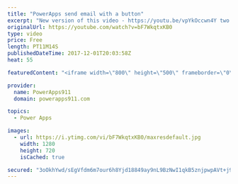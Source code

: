```yaml
---
title: "PowerApps send email with a button"
excerpt: "New version of this video - https://youtu.be/vpYkOccwn4Y two years newer and covers in more details.  In this video, we learn to send an email from PowerApps with a button. The final result sends a link to a SharePoint list item helping you learn to leverage edit forms and ThisItem.  This build upon"
originalUrl: https://youtube.com/watch?v=bF7WkqtxKB0
type: video
price: Free
length: PT11M14S
publishedDateTime: 2017-12-01T20:03:58Z
heat: 55

featuredContent: "<iframe width=\"800\" height=\"500\" frameborder=\"0\" src=\"https://www.youtube.com/embed/bF7WkqtxKB0\" allow=\"accelerometer; autoplay; encrypted-media; gyroscope; picture-in-picture\" allowfullscreen></iframe>"

provider:
  name: PowerApps911
  domain: powerapps911.com

topics:
  - Power Apps

images:
  - url: https://i.ytimg.com/vi/bF7WkqtxKB0/maxresdefault.jpg
    width: 1280
    height: 720
    isCached: true

secured: "3oOkhYwd/sEgVfdm6m7our6h8Yjd18849ay9nL9BzNwI1qkB5znjpwpAVt+j9Y/Mx/VEpKoj1C1vbJvKVy9Gef4os5o0oydP9q5Al6sOCFyOiBbjmhSoNcB2tqek68+3+hkxOfvrmGt1slgvioJrhEXFwevB+7nF1r5N/7WMcMlwTx4L07Nmmo5R6rcu3Hi4gXEG0rEzo4TfHaFJvBQbOgwhrhmTsYq/DBoxda0U6QSWa2X57UyYVUMwIe3ntJ/LdHyhi9Zt4gkEoe5Rs3+0wZS8aY+RN0TSR8w5kLAtUJMJHpGQoPpgiRg0sqJEiT3/cvZbc7QR1vzuCh792IW60PLzCfmkE0dSapxEdxM0yKyTSAziiE42+SwqFia7f4mtMfKqtwkYzdNKvhZ+rE/FAJYZeo3Sbo54fD0grBWUp2RiUG76J1JiCXBLr2RizgJX;VSlPknx+jIyxFhnOTuyfow=="
---
```


